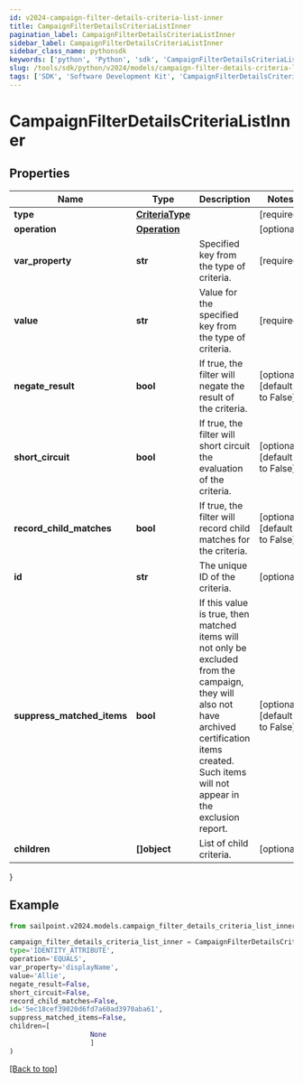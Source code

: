 ```yaml
---
id: v2024-campaign-filter-details-criteria-list-inner
title: CampaignFilterDetailsCriteriaListInner
pagination_label: CampaignFilterDetailsCriteriaListInner
sidebar_label: CampaignFilterDetailsCriteriaListInner
sidebar_class_name: pythonsdk
keywords: ['python', 'Python', 'sdk', 'CampaignFilterDetailsCriteriaListInner', 'V2024CampaignFilterDetailsCriteriaListInner'] 
slug: /tools/sdk/python/v2024/models/campaign-filter-details-criteria-list-inner
tags: ['SDK', 'Software Development Kit', 'CampaignFilterDetailsCriteriaListInner', 'V2024CampaignFilterDetailsCriteriaListInner']
---
```


# CampaignFilterDetailsCriteriaListInner


## Properties

Name | Type | Description | Notes
------------ | ------------- | ------------- | -------------
**type** | [**CriteriaType**](criteria-type) |  | [required]
**operation** | [**Operation**](operation) |  | [optional] 
**var_property** | **str** | Specified key from the type of criteria. | [required]
**value** | **str** | Value for the specified key from the type of criteria. | [required]
**negate_result** | **bool** | If true, the filter will negate the result of the criteria. | [optional] [default to False]
**short_circuit** | **bool** | If true, the filter will short circuit the evaluation of the criteria. | [optional] [default to False]
**record_child_matches** | **bool** | If true, the filter will record child matches for the criteria. | [optional] [default to False]
**id** | **str** | The unique ID of the criteria. | [optional] 
**suppress_matched_items** | **bool** | If this value is true, then matched items will not only be excluded from the campaign, they will also not have archived certification items created.  Such items will not appear in the exclusion report.  | [optional] [default to False]
**children** | **[]object** | List of child criteria. | [optional] 
}

## Example

```python
from sailpoint.v2024.models.campaign_filter_details_criteria_list_inner import CampaignFilterDetailsCriteriaListInner

campaign_filter_details_criteria_list_inner = CampaignFilterDetailsCriteriaListInner(
type='IDENTITY_ATTRIBUTE',
operation='EQUALS',
var_property='displayName',
value='Allie',
negate_result=False,
short_circuit=False,
record_child_matches=False,
id='5ec18cef39020d6fd7a60ad3970aba61',
suppress_matched_items=False,
children=[
                    None
                    ]
)

```
[[Back to top]](#) 

